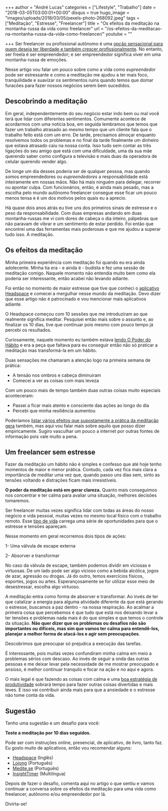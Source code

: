 +++
author = "André Lucas"
categories = ["Lifestyle", "Trabalho"]
date = "2018-03-05T03:00:01+00:00"
disqus = true
hugo_image = "images/uploads/2018/03/05/pexels-photo-268092.jpeg"
tags = ["Meditação", "Estresse", "Freelancer"]
title = "Os efeitos da meditação na montanha-russa da vida como freelancer"
url = "/os-efeitos-da-meditacao-na-montanha-russa-da-vida-como-freelancer/"
youtube = ""

+++
Ser freelancer ou profissional autônomo é uma [opção sensacional para quem deseja ter liberdade e também crescer profissionalmente](https://www.igluonline.com/esta-na-sua-hora-de-trabalhar-como-freelancer/). No entanto, ser freela é ser empreendedor; e ser empreendedor significa viver em uma montanha-russa de emoções.

Nesse artigo vou falar um pouco sobre como a vida como _eupreendedor_ pode ser estressante e como a meditação me ajudou a ter mais foco, tranquilidade e suavizar os sentimentos ruins quando temos que domar furacões para fazer nossos negócios serem bem sucedidos.

## Descobrindo a meditação

Em geral, independentemente do seu negócio estar indo bem ou mal você terá que lidar com diferentes sentimentos. Comumente acontece de acordarmos com uma notícia boa, em seguida lembramos que temos que fazer um trabalho atrasado ao mesmo tempo que um cliente fala que o trabalho feito está com um erro. De tarde, precisamos almoçar enquanto resolvemos todos os problemas e no final da tarde finalmente um dinheiro que estava atrasado caiu na nossa conta. Isso tudo sem contar as três ligações do seu amigo que está com uma dificuldade, uma da sua mãe querendo saber como configura a televisão e mais duas da operadora de celular querendo vender algo.

De longe um dia desses poderia ser de qualquer pessoa, mas quando somos empreendedores ou _eupreendedores_ a responsabilidade está inteiramente em nossas mãos. Não há mais ninguém para delegar, recorrer ou apontar culpa. Com funcionários, então, é ainda mais pesado, mas a escolha pelo mundo autônomo freelancer consegue esse ficar um pouco menos tensa e é um dos motivos pelos quais eu a aprecio.

Há quase dois anos atrás eu tive uns dos primeiros sinais de estresse e o peso da responsabilidade. Com duas empresas andando em duas montanha-russas me vi com dores de cabeça o dia inteiro, pálpebras que não paravam de vibrar e um sentimento de estar perdido. Foi então que encontrei uma das ferramentas mais poderosas e que me ajudou a superar tudo isso. A meditação.

## Os efeitos da meditação

Minha primeira experiência com meditação foi quando eu era ainda adolecente. Minha tia era - e ainda é - budista e fez uma sessão de meditação comigo. Naquele momento não entendia muito bem como ela poderia ser interessante, então acabei não levando adiante.

Foi então no momento de maior estresse que tive que conheci o [aplicativo Headspace](https://www.headspace.com) e comecei a mergulhar nesse mundo da meditação. Devo dizer que esse artigo não é patrocinado e vou mencionar mais aplicativos adiante.

O Headspace começou com 10 sessões que me introduziram ao que realmente significa meditar. Pesquisei então mais sobre o assunto e, ao finalizar os 10 dias, tive que continuar pois mesmo com pouco tempo já percebi os resultados.

Curiosamente, naquele momento eu também estava [lendo O Poder do Hábito](http://amzn.to/2FfYzXD) e era a peça que faltava para eu conseguir então não só praticar a meditação mas transformá-la em um hábito.

Duas sensações me chamaram a atenção logo na primeira semana de prática:

* A tensão nos ombros e cabeça diminuiram
* Comecei a ver as coisas com mais leveza

Com um pouco mais de tempo também duas outras coisas muito especiais aconteceram:

* Passei a ficar mais atento e consciente das ações ao longo do dia
* Percebi que minha resiliência aumentou

Poderíamos [listar vários efeitos que supostamente a prática da meditação gera](https://blog.bufferapp.com/how-meditation-affects-your-brain) também, mas aqui vou falar mais sobre aquilo que posso dizer empiricamente. Sugiro vasculhar um pouco a internet por outras fontes de informação pois vale muito a pena.

## Um freelancer sem estresse

Fazer da meditação um hábito não é simples e confesso que até hoje tenho momentos de maior e menor prática. Contudo, cada vez fica mais clara a importância de meditar uma vez que, quando passo uns dias sem, sinto as tensões voltando e distrações ficam mais irresistíveis.

**O poder da meditação está em gerar clareza.** Quanto mais conseguimos nos concentrar e ter calma para avaliar uma situação, melhores decisões tomaremos.

Ser freelancer muitas vezes significa lidar com todas as áreas do nosso negócio e vida pessoal, muitas vezes no mesmo local físico com o trabalho remoto. Esse [tipo de vida](https://www.igluonline.com/as-consquistas-para-uma-vida-de-freelancer-gamificada/) carrega uma série de oportunidades para que o estresse e tensões apareçam.

Nesse momento em geral recorremos dois tipos de ações:

1- Uma válvula de escape externa

2- Absorver e transformar

No caso da válvula de escape, também podemos dividir em viciosas e virtuosas. De um lado pode ser algo vicioso como a bebida alcólica, jogos de azar, agressão ou drogas. Já do outro, temos exercícios físicos, esportes, jogos ou artes. Esperançosamente se for utilizar esse meio de desestressar, escolha algo virtuoso.

A meditação entra como forma de absorver e transformar. Ao invés de ter que catalizar a energia para alguma atividade diferente da que está gerando o estresse, buscamos a paz dentro - na nossa respiração. Ao acalmar a primeira coisa que percebemos é que tudo que está nos deixando levar a ter tensões e problemas nada mais é do que simples e que temos o controle da situação. **Não quer dizer que os problemas ou desafios não são importantes ou difíceis, mas sim que vamos ter calma para entendê-los, planejar a melhor forma de atacá-los e agir sem preocupações**.

Descobrimos que preocupar só prejudica a execução das tarefas.

É interessante, pois muitas vezes confundiram minha calma em meio a problemas sérios com descaso. Ao invés de seguir a onda das outras pessoas e me deixar levar pela necessidade de me mostrar preocupado e ansioso, é melhor continuar tranquilo e focar na ação e no aqui e agora.

O mais legal é que fazendo as coisas com calma e uma [boa estratégia de produtividade](https://www.igluonline.com/como-trabalhar-menos-e-produzir-mais-com-gerenciamento-do-seu-tempo/) sobrará tempo para fazer outras coisas divertidas e mais leves. E isso vai contribuir ainda mais para que a ansiedade e o estresse não tome conta da vida.

## Sugestão

Tenho uma sugestão e um desafio para você:

**Teste a meditação por 10 dias seguidos.**

Pode ser com instruções online, presencial, de aplicativo, de livro, tanto faz. Eu gosto muito de aplicativos, então vou recomendar alguns:

* [Headspace](https://www.headspace.com/) (Inglês)
* [Lojong](http://lojong.com.br/) (Português)
* [Medite.se](http://medite.se/) (Português)
* [InsightTimer](https://insighttimer.com/) (Multilíngua)

Depois de fazer o desafio, comenta aqui no artigo o que sentiu e vamos continuar a conversa sobre os efeitos da meditação para uma vida como freelancer, autônomo e/ou empreendedor por lá.

Divirta-se!